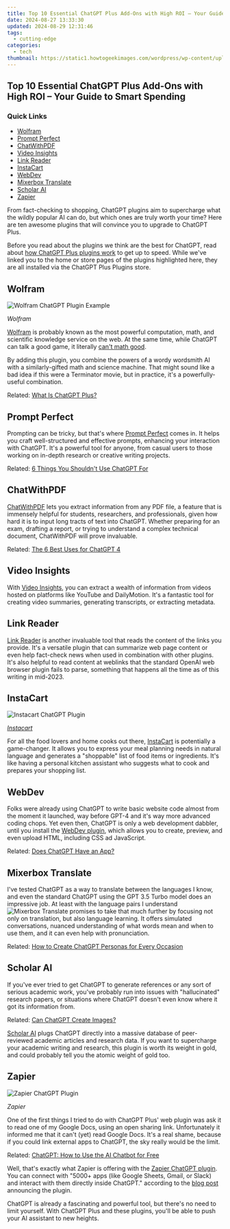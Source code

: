 ```yaml
---
title: Top 10 Essential ChatGPT Plus Add-Ons with High ROI – Your Guide to Smart Spending
date: 2024-08-27 13:33:30
updated: 2024-08-29 12:31:46
tags:
  - cutting-edge
categories:
  - tech
thumbnail: https://static1.howtogeekimages.com/wordpress/wp-content/uploads/2023/06/52677235795_74ba1872c0_o.jpg
---
```


## Top 10 Essential ChatGPT Plus Add-Ons with High ROI – Your Guide to Smart Spending

### Quick Links

* [Wolfram](https://hardware-help.techidaily.com/download-hp-officejet-4650-printer-drivers-for-windows-pcs/)
* [Prompt Perfect](https://techtrends.techidaily.com/troubleshooting-guide-fixing-a-non-responsive-apple-watch-touchscreen/)
* [ChatWithPDF](https://win-answers.techidaily.com/troubleshooting-techniques-for-unstable-outlook-performance-and-crashes/)
* [Video Insights](https://some-techniques.techidaily.com/uk-enterprises-lead-the-way-with-robotics-and-analytics-new-study-finds-majority-investing-in-rpaprocess-mining-technologies-aabbyy-report/)
* [Link Reader](https://remote-screen-capture.techidaily.com/updated-2024-approved-effortless-capture-procedure-guiding-you-through-macos-screen-record/)
* [InstaCart](https://buynow-marvelous.techidaily.com/exploring-the-dji-robomaster-s1-the-thrilling-fusion-of-educational-coding-and-epic-drone-battles/)
* [WebDev](https://fox-http.techidaily.com/new-2024-approved-the-ultimate-playbook-for-procuring-partners-on-youtube/)
* [Mixerbox Translate](https://extra-information.techidaily.com/how-to-leverage-phantoms-retrograde-footage-tech/)
* [Scholar AI](https://change-location.techidaily.com/in-2024-why-does-the-pokemon-go-battle-league-not-available-on-samsung-galaxy-f54-5g-drfone-by-drfone-virtual-android/)
* [Zapier](https://extra-information.techidaily.com/how-to-halt-spotify-from-automatically-playing-podcasts/)

 From fact-checking to shopping, ChatGPT plugins aim to supercharge what the wildly popular AI can do, but which ones are truly worth your time? Here are ten awesome plugins that will convince you to upgrade to ChatGPT Plus.

 Before you read about the plugins we think are the best for ChatGPT, read about [how ChatGPT Plus plugins work](https://extra-lessons.techidaily.com/2024-approved-building-your-brand-on-instagram-the-top-9-actions-of-industry-stars/) to get up to speed. While we've linked you to the home or store pages of the plugins highlighted here, they are all installed via the ChatGPT Plus Plugins store.

##  Wolfram

![Wolfram ChatGPT Plugin Example](https://static1.howtogeekimages.com/wordpress/wp-content/uploads/2023/06/Examples-Wolfram.png) 

_Wolfram_

[Wolfram](https://www.wolfram.com/wolfram-plugin-chatgpt/) is probably known as the most powerful computation, math, and scientific knowledge service on the web. At the same time, while ChatGPT can talk a good game, it literally [can't math good](https://win-blog.techidaily.com/1722998864296-persistently-unresponsive-heres-how-to-fix-the-latest-freezing-issues-in-new-world/).

 By adding this plugin, you combine the powers of a wordy wordsmith AI with a similarly-gifted math and science machine. That might sound like a bad idea if this were a Terminator movie, but in practice, it's a powerfully-useful combination.

Related: [What Is ChatGPT Plus?](https://android-location.techidaily.com/in-2024-3-effective-methods-to-fake-gps-location-on-android-for-your-vivo-y78t-drfone-by-drfone-virtual/) 

##  Prompt Perfect

 Prompting can be tricky, but that's where [Prompt Perfect](https://gptstore.ai/plugins/xyz-prompt-perfect-uc-r-appspot-com) comes in. It helps you craft well-structured and effective prompts, enhancing your interaction with ChatGPT. It's a powerful tool for anyone, from casual users to those working on in-depth research or creative writing projects​.

Related: [6 Things You Shouldn't Use ChatGPT For](https://youtube-webster.techidaily.com/-comprehensible-explanation-of-youtubes-viewership-puzzle/) 

##  ChatWithPDF

[ChatWithPDF](https://foundr.ai/product/chatwithpdf) lets you extract information from any PDF file, a feature that is immensely helpful for students, researchers, and professionals, given how hard it is to input long tracts of text into ChatGPT. Whether preparing for an exam, drafting a report, or trying to understand a complex technical document, ChatWithPDF will prove invaluable​​.

Related: [The 6 Best Uses for ChatGPT 4](https://extra-support.techidaily.com/new-pictorial-perfection-proven-techniques-for-stunning-photos/) 

##  Video Insights

 With [Video Insights](https://gptstore.ai/plugins/jettel-de), you can extract a wealth of information from videos hosted on platforms like YouTube and DailyMotion. It's a fantastic tool for creating video summaries, generating transcripts, or extracting metadata.

##  Link Reader

[Link Reader](https://gptstore.ai/plugins/-gochitchat-ai) is another invaluable tool that reads the content of the links you provide. It's a versatile plugin that can summarize web page content or even help fact-check news when used in combination with other plugins​​. It's also helpful to read content at weblinks that the standard OpenAI web browser plugin fails to parse, something that happens all the time as of this writing in mid-2023.

##  InstaCart

![Instacart ChatGPT Plugin](https://static1.howtogeekimages.com/wordpress/wp-content/uploads/2023/06/Instacart-GPT.jpg) 

_[Instacart](https://www.instacart.com/company/updates/instacart-chatgpt/)_

 For all the food lovers and home cooks out there, [InstaCart](https://www.instacart.com/company/updates/instacart-chatgpt/) is potentially a game-changer. It allows you to express your meal planning needs in natural language and generates a "shoppable" list of food items or ingredients. It's like having a personal kitchen assistant who suggests what to cook and prepares your shopping list​.

##  WebDev

 Folks were already using ChatGPT to write basic website code almost from the moment it launched, way before GPT-4 and it's way more advanced coding chops. Yet even then, ChatGPT is only a web development dabbler, until you install the [WebDev plugin](https://converter.app/webdev-chatgpt-plugin/), which allows you to create, preview, and even upload HTML, including CSS ad JavaScript.

Related: [Does ChatGPT Have an App?](https://win11-tips.techidaily.com/how-to-use-apple-maps-on-a-windows-pc/) 

##  Mixerbox Translate

 I've tested ChatGPT as a way to translate between the languages I know, and even the standard ChatGPT using the GPT 3.5 Turbo model does an impressive job. At least with the language pairs I understand![Mixerbox Translate](https://gptstore.ai/plugins/translate-mixerbox-com) promises to take that much further by focusing not only on translation, but also language learning. It offers simulated conversations, nuanced understanding of what words mean and when to use them, and it can even help with pronunciation.

Related: [How to Create ChatGPT Personas for Every Occasion](https://vp-tips.techidaily.com/different-versions-of-windowed-movie-crafting-for-2024/) 

##  Scholar AI

 If you've ever tried to get ChatGPT to generate references or any sort of serious academic work, you've probably run into issues with "hallucinated" research papers, or situations where ChatGPT doesn't even know where it got its information from.

Related: [Can ChatGPT Create Images?](https://some-skills.techidaily.com/updated-unleash-your-potential-with-outstanding-android-time-lapse-videos/) 

[Scholar AI](https://scholar-ai.net/) plugs ChatGPT directly into a massive database of peer-reviewed academic articles and research data. If you want to supercharge your academic writing and research, this plugin is worth its weight in gold, and could probably tell you the atomic weight of gold too.

##  Zapier

![Zapier ChatGPT Plugin](https://static1.howtogeekimages.com/wordpress/wp-content/uploads/2023/06/plugin-new-first-image.png) 

_Zapier_

 One of the first things I tried to do with ChatGPT Plus' web plugin was ask it to read one of my Google Docs, using an open sharing link. Unfortunately it informed me that it can't (yet) read Google Docs. It's a real shame, because if you could link external apps to ChatGPT, the sky really would be the limit.

Related: [ChatGPT: How to Use the AI Chatbot for Free](https://extra-resources.techidaily.com/new-capture-clarity-editing-insights-for-professional-results/) 

 Well, that's exactly what Zapier is offering with the [Zapier ChatGPT plugin](https://zapier.com/blog/announcing-zapier-chatgpt-plugin/). You can connect with "5000+ apps (like Google Sheets, Gmail, or Slack) and interact with them directly inside ChatGPT." according to the [blog post](https://zapier.com/blog/announcing-zapier-chatgpt-plugin/) announcing the plugin.

 ChatGPT is already a fascinating and powerful tool, but there's no need to limit yourself. With ChatGPT Plus and these plugins, you'll be able to push your AI assistant to new heights.

<ins class="adsbygoogle"
     style="display:block"
     data-ad-format="autorelaxed"
     data-ad-client="ca-pub-7571918770474297"
     data-ad-slot="1223367746"></ins>



<ins class="adsbygoogle"
     style="display:block"
     data-ad-client="ca-pub-7571918770474297"
     data-ad-slot="8358498916"
     data-ad-format="auto"
     data-full-width-responsive="true"></ins>
